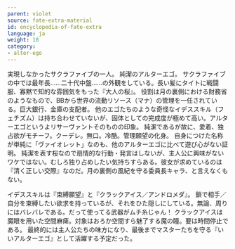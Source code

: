 ```yaml
---
parent: violet
source: fate-extra-material
id: encyclopedia-of-fate-extra
language: ja
weight: 18
category:
- alter-ego
---
```


実現しなかったサクラファイブの一人。
純潔のアルターエゴ。
サクラファイブの中では最年長……二十代中盤……の外観をしている。長い髪にタイトに戦闘服、寡黙で知的な雰囲気をもった『大人の桜』。
役割は月の裏側における財務省のようなもので、BBから世界の流動リソース（マナ）の管理を一任されている。巨大銀行、金庫の支配者。
他のエゴたちのような奇怪なイデススキル（フェチズム）は持ち合わせていないが、固体としての完成度が極めて高い。アルターエゴというよリサーヴァントそのものの印象。
純潔であるが故に、愛着、独占欲がモチーフ。クーデレ。無口。冷酷。管理願望の化身。
自身につけた名称が単純に「ヴァイオレット」なのも、他のアルターエゴに比べて遊び心がない証明。
純潔を表す桜なので扇情的な行動・発言はしないが、主人公に興味がないワケではない。むしろ独り占めしたい気持ちすらある。彼女が求めているのは『清く正しい交際』なのだ。月の裏側の風紀を守る委員長キャラ、と言えなくもない。

イデススキルは『束縛願望』と『クラックアイス／アンドロメダ』。
鎖で相手／自分を束縛したい欲求を持っているが、それをひた隠しにしている。無論、周りにはバレバレである。だって使ってる武器がムチ糸じゃん！
クラックアイスは魔眼を用いた空間麻痺。対象はおろか空間すら魅了する魔の瞳。要は時間停止である。
最終的には主人公たちの味方になり、最後までマスターたちを守る『いいアルターエゴ』として活躍する予定だった。
